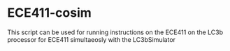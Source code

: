 ECE411-cosim
============

This script can be used for running instructions on the ECE411 on the LC3b processor for ECE411 simultaeosly with the LC3bSimulator

